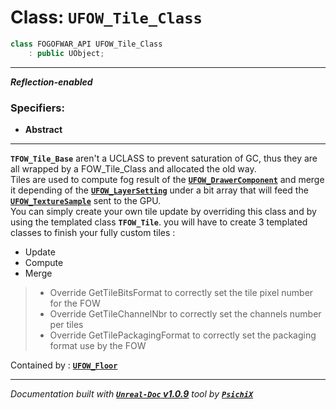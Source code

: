 # **Class: `UFOW_Tile_Class`**

```cpp
class FOGOFWAR_API UFOW_Tile_Class
    : public UObject;
```

---

**_Reflection-enabled_**

### Specifiers:
- **Abstract**

---

**`TFOW_Tile_Base`** aren't a UCLASS to prevent saturation of GC, thus they are all wrapped by a FOW_Tile_Class and allocated the old way.<br />
Tiles are used to compute fog result of the [**`UFOW_DrawerComponent`**](/reference/classes/UFOW_DrawerComponent.md) and merge it depending of the [**`UFOW_LayerSetting`**](/reference/classes/UFOW_LayerSetting.md) under a bit array that will feed the [**`UFOW_TextureSample`**](/reference/classes/UFOW_TextureSample.md) sent to the GPU.<br />
You can simply create your own tile update by overriding this class and by using the templated class **`TFOW_Tile`**.
you will have to create 3 templated classes to finish your fully custom tiles :
- Update
- Compute
- Merge

> - Override GetTileBitsFormat to correctly set the tile pixel number for the FOW
> - Override GetTileChannelNbr to correctly set the channels number per tiles
> - Override GetTilePackagingFormat to correctly set the packaging format use by the FOW

Contained by : [**`UFOW_Floor`**](/reference/classes/UFOW_Floor.md)


---
_Documentation built with [**`Unreal-Doc` v1.0.9**](https://github.com/PsichiX/unreal-doc) tool by [**`PsichiX`**](https://github.com/PsichiX)_